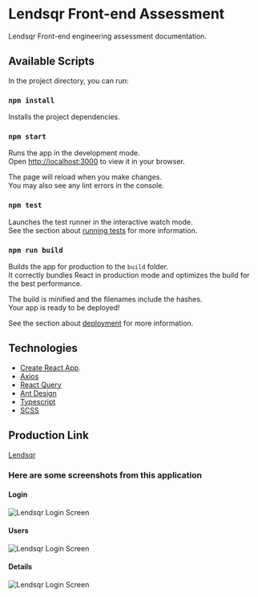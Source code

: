 # Lendsqr Front-end Assessment

Lendsqr Front-end engineering assessment documentation.

## Available Scripts

In the project directory, you can run:

### `npm install`

Installs the project dependencies.

### `npm start`

Runs the app in the development mode.\
Open [http://localhost:3000](http://localhost:3000) to view it in your browser.

The page will reload when you make changes.\
You may also see any lint errors in the console.

### `npm test`

Launches the test runner in the interactive watch mode.\
See the section about [running tests](https://facebook.github.io/create-react-app/docs/running-tests) for more information.

### `npm run build`

Builds the app for production to the `build` folder.\
It correctly bundles React in production mode and optimizes the build for the best performance.

The build is minified and the filenames include the hashes.\
Your app is ready to be deployed!

See the section about [deployment](https://facebook.github.io/create-react-app/docs/deployment) for more information.

## Technologies

- [Create React App](https://github.com/facebook/create-react-app).
- [Axios](https://axios-http.com/docs/intro)
- [React Query](https://tanstack.com/query/v4/docs/overview)
- [Ant Design](https://ant.design/docs/react/introduce)
- [Typescript](https://www.typescriptlang.org/)
- [SCSS](https://www.typescriptlang.org/)

## Production Link

[Lendsqr](https://ogundare-samuel-lendsqr-fe-test.vercel.app/)

### Here are some screenshots from this application

#### Login

![Lendsqr Login Screen](https://res.cloudinary.com/osdev/image/upload/v1665378384/login_ob4urw.png)

#### Users

![Lendsqr Login Screen](https://res.cloudinary.com/osdev/image/upload/v1665378655/Lendsqr___Empowering_the_smartest_lenders_-_Brave_10_10_2022_6_09_43_AM_ljri6k.png)

#### Details

![Lendsqr Login Screen](https://res.cloudinary.com/osdev/image/upload/v1665376513/user_details_gahfbv.png)
